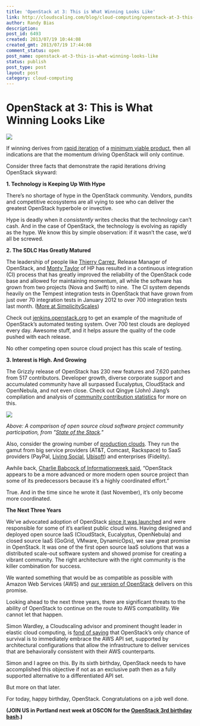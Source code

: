```yaml
---
title: 'OpenStack at 3: This is What Winning Looks Like'
link: http://cloudscaling.com/blog/cloud-computing/openstack-at-3-this-is-what-winning-looks-like/
author: Randy Bias
description: 
post_id: 6493
created: 2013/07/19 10:44:08
created_gmt: 2013/07/19 17:44:08
comment_status: open
post_name: openstack-at-3-this-is-what-winning-looks-like
status: publish
post_type: post
layout: post
category: cloud-computing
---
```


# OpenStack at 3: This is What Winning Looks Like

![](https://lh5.googleusercontent.com/_iAumNHX0L39ptBhu9JBZ_e76r1sb4qEQNn8MLLCxHQviZgf38bmETZsqpvpkWZjNjQBY64Q8M0qLa9eX-idzh-tlPwbeX1ugPqDwAW7WWtCNDo_WiLa9Vg)

If winning derives from [rapid iteration](http://hbr.org/2013/05/why-the-lean-start-up-changes-everything) of a [minimum viable product](http://en.wikipedia.org/wiki/Minimum_viable_product), then all indications are that the momentum driving OpenStack will only continue.

Consider three facts that demonstrate the rapid iterations driving OpenStack skyward:

**1\. Technology is Keeping Up With Hype**

There’s no shortage of hype in the OpenStack community. Vendors, pundits and competitive ecosystems are all vying to see who can deliver the greatest OpenStack hyperbole or invective.

Hype is deadly when it *consistently* writes checks that the technology can’t cash. And in the case of OpenStack, the technology is evolving as rapidly as the hype. We know this by simple observation: if it wasn’t the case, we’d all be screwed.

**2\. The SDLC Has Greatly Matured**

The leadership of people like [Thierry Carrez](http://engineering.cloudscaling.com/stacker-voices-thierry-carrez-openstack-foundation/), Release Manager of OpenStack, and [Monty Taylor](http://engineering.cloudscaling.com/stacker-voices-monty-taylor-hp/) of HP has resulted in a continuous integration (CI) process that has greatly improved the reliability of the OpenStack code base and allowed for maintaining momentum, all while the software has grown from two projects (Nova and Swift) to nine.  The CI system depends heavily on the Tempest integration tests in OpenStack that have grown from just over 70 integration tests in January 2012 to over 700 integration tests last month. ([More at SimplicityScales]( http://engineering.cloudscaling.com/happy-3rd-birthday-openstack))

Check out [jenkins.openstack.org](http://jenkins.openstack.org) to get an example of the magnitude of OpenStack’s automated testing system. Over 700 test clouds are deployed every day. Awesome stuff, and it helps assure the quality of the code pushed with each release.

No other competing open source cloud project has this scale of testing.

**3\. Interest is High. And Growing**

The Grizzly release of OpenStack has 230 new features and 7,620 patches from 517 contributors. Developer growth, diverse corporate support and accumulated community have all surpassed Eucalyptus, CloudStack and OpenNebula, and not even close. Check out Qingye (John) Jiang’s compilation and analysis of [community contribution statistics](http://www.qyjohn.net/?p=3120) for more on this.

![](https://lh4.googleusercontent.com/DFYfDvvyupY2YdoahFQDsVqDvO8eNTBQmm8BVAFW2Ni2K7lX0oKwem3H3aBX0L28KXpX0W6wSU25IwAq5dMrxhBIQ51JEtIEEywBc2a5JJvxKwdEY4U36AE)

_Above: A comparison of open source cloud software project community participation, from "[State of the Stack](http://www.slideshare.net/randybias/state-of-the-stack-april-2013)."_

Also, consider the growing number of [production clouds](/blog/press-releases/livingsocial-chooses-open-cloud-system/). They run the gamut from big service providers (AT&T, Comcast, Rackspace) to SaaS providers (PayPal, [Living Social](http://cloudscaling.com/blog/press-releases/livingsocial-chooses-open-cloud-system/), [Ubisoft](http://cloudscaling.com/blog/press-releases/ubisoft-chooses-cloudscaling-open-cloud-system/)) and enterprises (Fidelity).

Awhile back, [Charlie Babcock of Informationweek said](http://www.informationweek.com/cloud-computing/infrastructure/openstack-fights-cloud-lock-in-worries/240047880), “OpenStack appears to be a more advanced or more modern open source project than some of its predecessors because it’s a highly coordinated effort.”

True. And in the time since he wrote it (last November), it’s only become more coordinated.

**The Next Three Years**

We’ve advocated adoption of OpenStack [since it was launched](/blog/cloud-computing/does-openstack-change-the-cloud-game/) and were responsible for some of it’s earliest public cloud wins. Having designed and deployed open source IaaS (CloudStack, Eucalyptus, OpenNebula) and closed source IaaS (GoGrid, VMware, DynamicOps), we saw great promise in OpenStack. It was one of the first open source IaaS solutions that was a distributed scale-out software system and showed promise for creating a vibrant community. The right architecture with the right community is the killer combination for success.

We wanted something that would be as compatible as possible with Amazon Web Services (AWS) and [our version of OpenStack](/products/ocs-system-overview/) delivers on this promise.  

Looking ahead to the next three years, there are significant threats to the ability of OpenStack to continue on the route to AWS compatibility. We cannot let that happen.

Simon Wardley, a Cloudscaling advisor and prominent thought leader in elastic cloud computing, is [fond of saying](http://blog.gardeviance.org/2013/07/could-cloudstack-eucalyptus-open-nebula.html) that OpenStack’s only chance of survival is to immediately embrace the AWS API set, supported by architectural configurations that allow the infrastructure to deliver services that are behaviorally consistent with their AWS counterparts.

Simon and I agree on this. By its sixth birthday, OpenStack needs to have accomplished this objective if not as an exclusive path then as a fully supported alternative to a differentiated API set.

But more on that later.

For today, happy birthday, OpenStack. Congratulations on a job well done.

**(JOIN US in Portland next week at OSCON for the [OpenStack 3rd birthday bash](http://openstack3rdbirthday.eventbrite.com/).)**